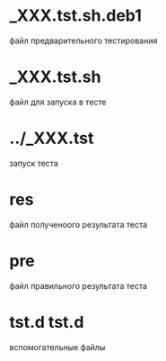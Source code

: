 # _XXX.tst.sh.deb1

файл предварительного тестирования

# _XXX.tst.sh

файл для запуска в тесте

# ../_XXX.tst

запуск теста

# res

файл полученоого результата теста 

# pre

файл правильного результата теста 

# tst.d tst.d

вспомогательные файлы